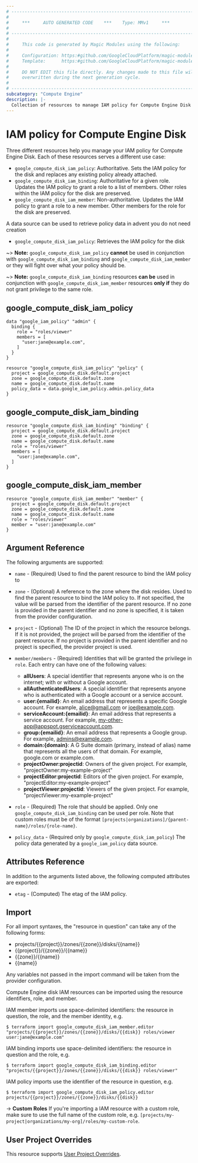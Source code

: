 ```yaml
---
# ----------------------------------------------------------------------------
#
#     ***     AUTO GENERATED CODE    ***    Type: MMv1     ***
#
# ----------------------------------------------------------------------------
#
#     This code is generated by Magic Modules using the following:
#
#     Configuration: https:#github.com/GoogleCloudPlatform/magic-modules/tree/main/mmv1/products/compute/Disk.yaml
#     Template:      https:#github.com/GoogleCloudPlatform/magic-modules/tree/main/mmv1/templates/terraform/resource_iam.html.markdown.tmpl
#
#     DO NOT EDIT this file directly. Any changes made to this file will be
#     overwritten during the next generation cycle.
#
# ----------------------------------------------------------------------------
subcategory: "Compute Engine"
description: |-
  Collection of resources to manage IAM policy for Compute Engine Disk
---
```


# IAM policy for Compute Engine Disk
Three different resources help you manage your IAM policy for Compute Engine Disk. Each of these resources serves a different use case:

* `google_compute_disk_iam_policy`: Authoritative. Sets the IAM policy for the disk and replaces any existing policy already attached.
* `google_compute_disk_iam_binding`: Authoritative for a given role. Updates the IAM policy to grant a role to a list of members. Other roles within the IAM policy for the disk are preserved.
* `google_compute_disk_iam_member`: Non-authoritative. Updates the IAM policy to grant a role to a new member. Other members for the role for the disk are preserved.

A data source can be used to retrieve policy data in advent you do not need creation

* `google_compute_disk_iam_policy`: Retrieves the IAM policy for the disk

~> **Note:** `google_compute_disk_iam_policy` **cannot** be used in conjunction with `google_compute_disk_iam_binding` and `google_compute_disk_iam_member` or they will fight over what your policy should be.

~> **Note:** `google_compute_disk_iam_binding` resources **can be** used in conjunction with `google_compute_disk_iam_member` resources **only if** they do not grant privilege to the same role.



## google_compute_disk_iam_policy

```hcl
data "google_iam_policy" "admin" {
  binding {
    role = "roles/viewer"
    members = [
      "user:jane@example.com",
    ]
  }
}

resource "google_compute_disk_iam_policy" "policy" {
  project = google_compute_disk.default.project
  zone = google_compute_disk.default.zone
  name = google_compute_disk.default.name
  policy_data = data.google_iam_policy.admin.policy_data
}
```

## google_compute_disk_iam_binding

```hcl
resource "google_compute_disk_iam_binding" "binding" {
  project = google_compute_disk.default.project
  zone = google_compute_disk.default.zone
  name = google_compute_disk.default.name
  role = "roles/viewer"
  members = [
    "user:jane@example.com",
  ]
}
```

## google_compute_disk_iam_member

```hcl
resource "google_compute_disk_iam_member" "member" {
  project = google_compute_disk.default.project
  zone = google_compute_disk.default.zone
  name = google_compute_disk.default.name
  role = "roles/viewer"
  member = "user:jane@example.com"
}
```


## Argument Reference

The following arguments are supported:

* `name` - (Required) Used to find the parent resource to bind the IAM policy to
* `zone` - (Optional) A reference to the zone where the disk resides. Used to find the parent resource to bind the IAM policy to. If not specified,
  the value will be parsed from the identifier of the parent resource. If no zone is provided in the parent identifier and no
  zone is specified, it is taken from the provider configuration.

* `project` - (Optional) The ID of the project in which the resource belongs.
    If it is not provided, the project will be parsed from the identifier of the parent resource. If no project is provided in the parent identifier and no project is specified, the provider project is used.

* `member/members` - (Required) Identities that will be granted the privilege in `role`.
  Each entry can have one of the following values:
  * **allUsers**: A special identifier that represents anyone who is on the internet; with or without a Google account.
  * **allAuthenticatedUsers**: A special identifier that represents anyone who is authenticated with a Google account or a service account.
  * **user:{emailid}**: An email address that represents a specific Google account. For example, alice@gmail.com or joe@example.com.
  * **serviceAccount:{emailid}**: An email address that represents a service account. For example, my-other-app@appspot.gserviceaccount.com.
  * **group:{emailid}**: An email address that represents a Google group. For example, admins@example.com.
  * **domain:{domain}**: A G Suite domain (primary, instead of alias) name that represents all the users of that domain. For example, google.com or example.com.
  * **projectOwner:projectid**: Owners of the given project. For example, "projectOwner:my-example-project"
  * **projectEditor:projectid**: Editors of the given project. For example, "projectEditor:my-example-project"
  * **projectViewer:projectid**: Viewers of the given project. For example, "projectViewer:my-example-project"

* `role` - (Required) The role that should be applied. Only one
    `google_compute_disk_iam_binding` can be used per role. Note that custom roles must be of the format
    `[projects|organizations]/{parent-name}/roles/{role-name}`.

* `policy_data` - (Required only by `google_compute_disk_iam_policy`) The policy data generated by
  a `google_iam_policy` data source.

## Attributes Reference

In addition to the arguments listed above, the following computed attributes are
exported:

* `etag` - (Computed) The etag of the IAM policy.

## Import

For all import syntaxes, the "resource in question" can take any of the following forms:

* projects/{{project}}/zones/{{zone}}/disks/{{name}}
* {{project}}/{{zone}}/{{name}}
* {{zone}}/{{name}}
* {{name}}

Any variables not passed in the import command will be taken from the provider configuration.

Compute Engine disk IAM resources can be imported using the resource identifiers, role, and member.

IAM member imports use space-delimited identifiers: the resource in question, the role, and the member identity, e.g.
```
$ terraform import google_compute_disk_iam_member.editor "projects/{{project}}/zones/{{zone}}/disks/{{disk}} roles/viewer user:jane@example.com"
```

IAM binding imports use space-delimited identifiers: the resource in question and the role, e.g.
```
$ terraform import google_compute_disk_iam_binding.editor "projects/{{project}}/zones/{{zone}}/disks/{{disk}} roles/viewer"
```

IAM policy imports use the identifier of the resource in question, e.g.
```
$ terraform import google_compute_disk_iam_policy.editor projects/{{project}}/zones/{{zone}}/disks/{{disk}}
```

-> **Custom Roles** If you're importing a IAM resource with a custom role, make sure to use the
 full name of the custom role, e.g. `[projects/my-project|organizations/my-org]/roles/my-custom-role`.

## User Project Overrides

This resource supports [User Project Overrides](https://registry.terraform.io/providers/hashicorp/google/latest/docs/guides/provider_reference#user_project_override).
